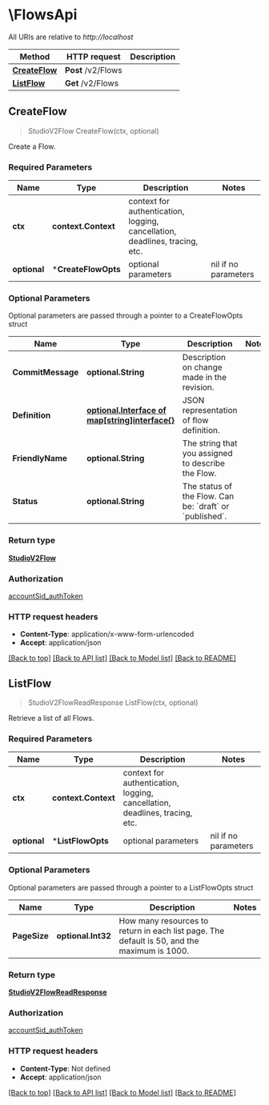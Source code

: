 # \FlowsApi

All URIs are relative to *http://localhost*

Method | HTTP request | Description
------------- | ------------- | -------------
[**CreateFlow**](FlowsApi.md#CreateFlow) | **Post** /v2/Flows | 
[**ListFlow**](FlowsApi.md#ListFlow) | **Get** /v2/Flows | 



## CreateFlow

> StudioV2Flow CreateFlow(ctx, optional)



Create a Flow.

### Required Parameters


Name | Type | Description  | Notes
------------- | ------------- | ------------- | -------------
**ctx** | **context.Context** | context for authentication, logging, cancellation, deadlines, tracing, etc.
 **optional** | ***CreateFlowOpts** | optional parameters | nil if no parameters

### Optional Parameters

Optional parameters are passed through a pointer to a CreateFlowOpts struct
 

Name | Type | Description  | Notes
------------- | ------------- | ------------- | -------------
 **CommitMessage** | **optional.String**| Description on change made in the revision. | 
 **Definition** | [**optional.Interface of map[string]interface{}**](map[string]interface{}.md)| JSON representation of flow definition. | 
 **FriendlyName** | **optional.String**| The string that you assigned to describe the Flow. | 
 **Status** | **optional.String**| The status of the Flow. Can be: &#x60;draft&#x60; or &#x60;published&#x60;. | 

### Return type

[**StudioV2Flow**](studio.v2.flow.md)

### Authorization

[accountSid_authToken](../README.md#accountSid_authToken)

### HTTP request headers

- **Content-Type**: application/x-www-form-urlencoded
- **Accept**: application/json

[[Back to top]](#) [[Back to API list]](../README.md#documentation-for-api-endpoints)
[[Back to Model list]](../README.md#documentation-for-models)
[[Back to README]](../README.md)


## ListFlow

> StudioV2FlowReadResponse ListFlow(ctx, optional)



Retrieve a list of all Flows.

### Required Parameters


Name | Type | Description  | Notes
------------- | ------------- | ------------- | -------------
**ctx** | **context.Context** | context for authentication, logging, cancellation, deadlines, tracing, etc.
 **optional** | ***ListFlowOpts** | optional parameters | nil if no parameters

### Optional Parameters

Optional parameters are passed through a pointer to a ListFlowOpts struct
 

Name | Type | Description  | Notes
------------- | ------------- | ------------- | -------------
 **PageSize** | **optional.Int32**| How many resources to return in each list page. The default is 50, and the maximum is 1000. | 

### Return type

[**StudioV2FlowReadResponse**](studio_v2_flowReadResponse.md)

### Authorization

[accountSid_authToken](../README.md#accountSid_authToken)

### HTTP request headers

- **Content-Type**: Not defined
- **Accept**: application/json

[[Back to top]](#) [[Back to API list]](../README.md#documentation-for-api-endpoints)
[[Back to Model list]](../README.md#documentation-for-models)
[[Back to README]](../README.md)

